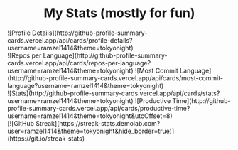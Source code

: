 <div style="display: flex; flex-direction: column; align-items: center; width: 100%;">

# My Stats (mostly for fun)

<!-- First row of cards -->
<div style="width: 100%;">
    ![Profile Details](http://github-profile-summary-cards.vercel.app/api/cards/profile-details?username=ramzel1414&theme=tokyonight)
</div>

<!-- Second row of cards -->
<div style="width: 100%;">
    ![Repos per Language](http://github-profile-summary-cards.vercel.app/api/cards/repos-per-language?username=ramzel1414&theme=tokyonight)
    ![Most Commit Language](http://github-profile-summary-cards.vercel.app/api/cards/most-commit-language?username=ramzel1414&theme=tokyonight)
</div>

<!-- Third row of cards -->
<div style="width: 100%;">
    ![Stats](http://github-profile-summary-cards.vercel.app/api/cards/stats?username=ramzel1414&theme=tokyonight)
    ![Productive Time](http://github-profile-summary-cards.vercel.app/api/cards/productive-time?username=ramzel1414&theme=tokyonight&utcOffset=8)
</div>

<!-- GitHub Streak card -->
<div style="width: 100%;">
    [![GitHub Streak](https://streak-stats.demolab.com?user=ramzel1414&theme=tokyonight&hide_border=true)](https://git.io/streak-stats)
</div>

</div>